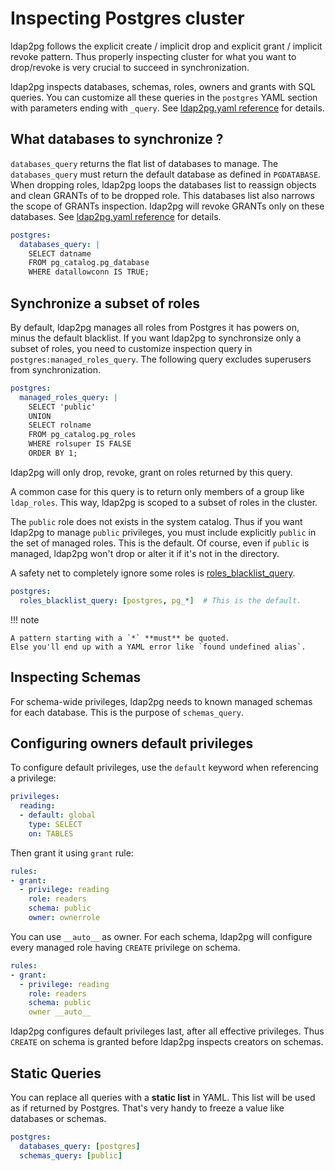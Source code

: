<h1>Inspecting Postgres cluster</h1>

ldap2pg follows the explicit create / implicit drop and explicit grant / implicit revoke pattern.
Thus properly inspecting cluster for what you want to drop/revoke is very crucial to succeed in synchronization.

ldap2pg inspects databases, schemas, roles, owners and grants with SQL queries.
You can customize all these queries in the `postgres` YAML section
with parameters ending with `_query`.
See [ldap2pg.yaml reference] for details.

[ldap2pg.yaml reference]: config.md#postgres


## What databases to synchronize ?

`databases_query` returns the flat list of databases to manage.
The `databases_query` must return the default database as defined in `PGDATABASE`.
When dropping roles, ldap2pg loops the databases list to reassign objects and clean GRANTs of to be dropped role.
This databases list also narrows the scope of GRANTs inspection.
ldap2pg will revoke GRANTs only on these databases.
See [ldap2pg.yaml reference] for details.

``` yaml
postgres:
  databases_query: |
    SELECT datname
    FROM pg_catalog.pg_database
    WHERE datallowconn IS TRUE;
```


## Synchronize a subset of roles

By default, ldap2pg manages all roles from Postgres it has powers on, minus the default blacklist.
If you want ldap2pg to synchronsize only a subset of roles,
you need to customize inspection query in `postgres:managed_roles_query`.
The following query excludes superusers from synchronization.

``` yaml
postgres:
  managed_roles_query: |
    SELECT 'public'
    UNION
    SELECT rolname
    FROM pg_catalog.pg_roles
    WHERE rolsuper IS FALSE
    ORDER BY 1;
```

ldap2pg will only drop, revoke, grant on roles returned by this query.

A common case for this query is to return only members of a group like `ldap_roles`.
This way, ldap2pg is scoped to a subset of roles in the cluster.

The `public` role does not exists in the system catalog.
Thus if you want ldap2pg to manage `public` privileges,
you must include explicitly `public` in the set of managed roles.
This is the default.
Of course, even if `public` is managed, ldap2pg won't drop or alter it if it's not in the directory.

A safety net to completely ignore some roles is [roles_blacklist_query].

``` yaml
postgres:
  roles_blacklist_query: [postgres, pg_*]  # This is the default.
```

[roles_blacklist_query]: config.md#postgres-roles-blacklist-query

!!! note

    A pattern starting with a `*` **must** be quoted.
    Else you'll end up with a YAML error like `found undefined alias`.


## Inspecting Schemas

For schema-wide privileges, ldap2pg needs to known managed schemas for each database.
This is the purpose of `schemas_query`.

[schemas_query]: config.md#postgres-schemas-query


## Configuring owners default privileges

To configure default privileges, use the `default` keyword when referencing a privilege:

``` yaml
privileges:
  reading:
  - default: global
    type: SELECT
    on: TABLES
```

Then grant it using `grant` rule:

``` yaml
rules:
- grant:
  - privilege: reading
    role: readers
    schema: public
    owner: ownerrole
```

You can use `__auto__` as owner.
For each schema, ldap2pg will configure every managed role having `CREATE` privilege on schema.

``` yaml
rules:
- grant:
  - privilege: reading
    role: readers
    schema: public
    owner __auto__
```

ldap2pg configures default privileges last, after all effective privileges.
Thus `CREATE` on schema is granted before ldap2pg inspects creators on schemas.


## Static Queries

You can replace all queries with a **static list** in YAML. This list will be
used as if returned by Postgres. That's very handy to freeze a value like
databases or schemas.

``` yaml
postgres:
  databases_query: [postgres]
  schemas_query: [public]
```
